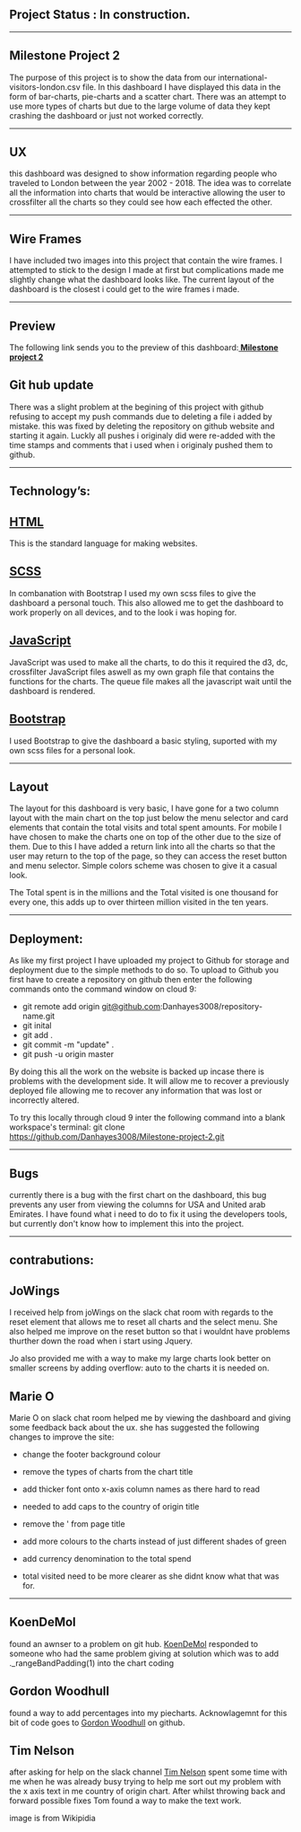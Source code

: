 
Project Status : <strong>In construction.</strong>
-

-----------------------------------------------------------

<strong>Milestone Project 2</strong>
-

The purpose of this project is to show the data from our
international-visitors-london.csv file. In this dashboard I have displayed this
data in the form of bar-charts, pie-charts and a scatter chart. There was an 
attempt to use more types of charts but due to the large volume of data they
kept crashing the dashboard or just not worked correctly.

-----------------------------------------------------------

<strong>UX</strong>
-

this dashboard was designed to show information regarding people who traveled to
London between the year 2002 - 2018. The idea was to correlate all the information
into charts that would be interactive allowing the user to crossfilter all the
charts so they could see how each effected the other.

-----------------------------------------------------------

<strong>Wire Frames</strong>
-

I have included two images into this project that contain the wire frames. I
attempted to stick to the design I made at first but complications made me slightly
change what the dashboard looks like. The current layout of the dashboard is the
closest i could get to the wire frames i made.

-----------------------------------------------------------

<strong>Preview</strong>
-

The following link sends you to the preview of this dashboard:<strong><a href="
https://preview.c9users.io/danielhayes/milesto
ne-project-2/index.html?_c9_id=livepreview1&_c9_host=https://ide.c9.io" target=
"_blank">
Milestone project 2</a></strong>

<strong>Git hub update</strong>
-

There was a slight problem at the begining of this project with github refusing
to accept my push commands due to deleting a file i added by mistake.
this was fixed by deleting the repository on github website and starting it
again. Luckly all pushes i originaly did were re-added with the time stamps 
and comments that i used when i originaly pushed them to github.

-----------------------------------------------------------

<strong>Technology’s:</strong>
-

<a href="https://en.wikipedia.org/wiki/HTML" target="-blank"><strong>HTML</strong></a> 
- 
This is the standard language for making websites.

<a href="https://en.wikipedia.org/wiki/Sass_(stylesheet_language)#SCSS" target="-blank"><strong>SCSS</strong></a>
- 
In combanation with Bootstrap I used my own scss files to give the dashboard a personal touch.
This also allowed me to get the dashboard to work properly on all devices, and to the look i was hoping for.


<a href="https://en.wikipedia.org/wiki/JavaScript" target="-blank"><strong>JavaScript</strong></a>
-
JavaScript was used to make all the charts, to do this it required the d3, dc, crossfilter
JavaScript files aswell as my own graph file that contains the functions for the charts.
The queue file makes all the javascript wait until the dashboard is rendered.


<a href=”https://getbootstrap.com” target="-blank"><strong>Bootstrap</strong></a>
- 
I used Bootstrap to give the 
dashboard a basic styling, suported with my own scss files for a personal look.

-----------------------------------------------------------

<strong>Layout</strong>
-

The layout for this dashboard is very basic, I have gone for a two column layout with the main 
chart on the top just below the menu selector and card elements that contain the total visits 
and total spent amounts. For mobile I have chosen to make the charts one on top of the other 
due to the size of them. Due to this I have added a return link into all the charts so that 
the user may return to the top of the page, so they can access the reset button and menu selector.
Simple colors scheme was chosen to give it a casual look.

The Total spent is in the millions and the Total visited is one thousand for every one, this adds up to over thirteen
million visited in the ten years. 

-----------------------------------------------------------

<strong>Deployment:</strong>
-

As like my first project I have uploaded my project to Github for storage and deployment
due to the simple methods to do so. To upload to Github you first have to create 
a repository on github then enter the following commands onto the command window on cloud 9:


- git remote add origin git@github.com:Danhayes3008/repository-name.git
- git inital
- git add .
- git commit -m "update" .
- git push -u origin master


By doing this all the work on the website is backed up incase there is problems with 
the development side. It will allow me to recover a previously deployed file allowing me to
recover any information that was lost or incorrectly altered.


To try this locally through cloud 9 inter the following command into a blank workspace's terminal:
git clone https://github.com/Danhayes3008/Milestone-project-2.git

-----------------------------------------------------------

<strong>Bugs</strong>
-

currently there is a bug with the first chart on the dashboard, this bug prevents
any user from viewing the columns for USA and United arab Emirates. I have found
what i need to do to fix it using the developers tools, but currently don't know
how to implement this into the project.

-----------------------------------------------------------

<strong>contrabutions:</strong>
-

<strong>JoWings</strong>
-

I received help from joWings on the slack chat room with regards to the reset
element that allows me to reset all charts and the select menu.
She also helped me improve on the reset button so that i wouldnt have problems
thurther down the road when i start using Jquery.

Jo also provided me with a way to make my large charts look better on smaller screens
by adding overflow: auto to the charts it is needed on.


<strong>Marie O</strong>
-

Marie O on slack chat room helped me by viewing the dashboard and giving some
feedback back about the ux. she has suggested the
following changes to improve the site:

- change the footer background colour

- remove the types of charts from the chart title

- add thicker font onto x-axis column names as there hard to read

- needed to add caps to the country of origin title

- remove the ' from page title

- add more colours to the charts instead of just different shades of green

- add currency denomination to the total spend

- total visited need to be more clearer as she didnt know what that was for.

-----------------------------------------------------------

<strong>KoenDeMol</strong>
-

found an awnser to a problem on git hub. <a href="https://github.com/KoenDeMol">
KoenDeMol</a> responded to someone who had the same problem giving
at solution which was to add ._rangeBandPadding(1) into the chart coding

<strong>Gordon Woodhull</strong>
-

found a way to add percentages into my piecharts. Acknowlagemnt for this bit of
code goes to <a href="https://github.com/gordonwoodhull" target="_blank">Gordon
Woodhull</a> on github.

<strong>Tim Nelson</strong>
-

after asking for help on the slack channel <a href="https://github.com/TravelTimN" target="_blank">Tim Nelson</a> spent
some time with me when he was already busy trying to help me sort out my problem with the x axis text in 
me country of origin chart. After whilst throwing back and forward possible fixes Tom found a way to make the text
work.

image is from Wikipidia